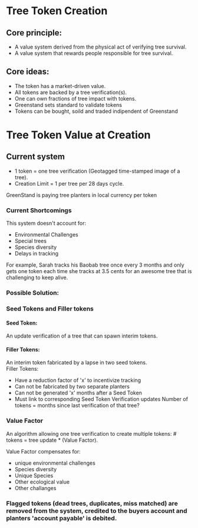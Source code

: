# Tree Token Creation
 
## Core principle: 
- A value system derived from the physical act of verifying tree survival.
- A value system that rewards people responsible for tree survival.

## Core ideas: 
- The token has a market-driven value. 
- All tokens are backed by a tree verification(s). 
- One can own fractions of tree impact with tokens.
- Greenstand sets standard to validate tokens
- Tokens can be bought, soild and traded indipendent of Greenstand

# Tree Token Value at Creation

## Current system 
- 1 token = one tree verification (Geotagged time-stamped image of a tree).
- Creation Limit = 1 per tree per 28 days cycle.

GreenStand is paying tree planters in local currency per token 

### Current Shortcomings 
This system doesn't account for:
- Environmental Challenges
- Special trees
- Species diversity
- Delays in tracking

For example, Sarah tracks his Baobab tree once every 3 months and only gets one token each time she tracks at 3.5 cents for an awesome tree that is challenging to keep alive. 

### Possible Solution:

### Seed Tokens and Filler tokens

#### Seed Token:
An update verification of a tree that can spawn interim tokens.
 
#### Filler Tokens:
An interim token fabricated by a lapse in two seed tokens.  
Filler Tokens:
  - Have a reduction factor of 'x' to incentivize tracking
  - Can not be fabricated by two separate planters
  - Can not be generated 'x' months after a Seed Token
  - Must link to corresponding Seed Token Verification updates
Number of tokens = months since last verification of that tree?

### Value Factor
An algorithm allowing one tree verification to create multiple tokens: # tokens = tree update * (Value Factor).

Value Factor compensates for:
  - unique environmental challenges
  - Species diversity
  - Unique Species 
  - Other ecological value
  - Other challanges

### Flagged tokens (dead trees, duplicates, miss matched) are removed from the system, credited to the buyers account and planters 'account payable' is debited.
